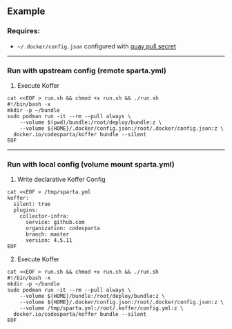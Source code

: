 ## Example

### Requires:
  - `~/.docker/config.json` configured with [quay pull secret](https://cloud.redhat.com/openshift/install/metal/user-provisioned)
    
-------------------------------------------------------------------------

### Run with upstream config (remote sparta.yml)
  1. Execute Koffer
```
cat <<EOF > run.sh && chmod +x run.sh && ./run.sh
#!/bin/bash -x
mkdir -p ~/bundle
sudo podman run -it --rm --pull always \
    --volume $(pwd)/bundle:/root/deploy/bundle:z \
    --volume ${HOME}/.docker/config.json:/root/.docker/config.json:z \
  docker.io/codesparta/koffer bundle --silent
EOF
```

-------------------------------------------------------------------------

### Run with local config (volume mount sparta.yml)
  1. Write declarative Koffer Config
```
cat <<EOF > /tmp/sparta.yml
koffer:
  silent: true
  plugins:
    collector-infra:
      service: github.com
      organization: codesparta
      branch: master
      version: 4.5.11
EOF
```
  2. Execute Koffer
```
cat <<EOF > run.sh && chmod +x run.sh && ./run.sh
#!/bin/bash -x
mkdir -p ~/bundle
sudo podman run -it --rm --pull always \
    --volume $(HOME)/bundle:/root/deploy/bundle:z \
    --volume ${HOME}/.docker/config.json:/root/.docker/config.json:z \
    --volume /tmp/sparta.yml:/root/.koffer/config.yml:z \
  docker.io/codesparta/koffer bundle --silent
EOF
